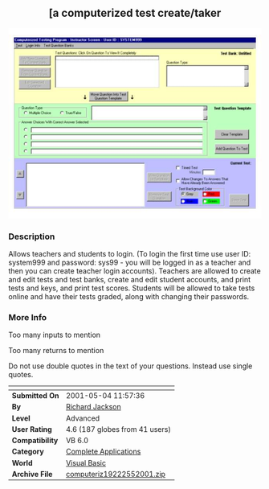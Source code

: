 ﻿<div align="center">

## \[a computerized test create/taker

<img src="PIC20015507161190.jpg">
</div>

### Description

Allows teachers and students to login. (To login the first time use user ID: system999 and password: sys99 - you will be logged in as a teacher and then you can create teacher login accounts). Teachers are allowed to create and edit tests and test banks, create and edit student accounts, and print tests and keys, and print test scores. Students will be allowed to take tests online and have their tests graded, along with changing their passwords.
 
### More Info
 
Too many inputs to mention

Too many returns to mention

Do not use double quotes in the text of your questions. Instead use single quotes.


<span>             |<span>
---                |---
**Submitted On**   |2001-05-04 11:57:36
**By**             |[Richard Jackson](https://github.com/Planet-Source-Code/PSCIndex/blob/master/ByAuthor/richard-jackson.md)
**Level**          |Advanced
**User Rating**    |4.6 (187 globes from 41 users)
**Compatibility**  |VB 6\.0
**Category**       |[Complete Applications](https://github.com/Planet-Source-Code/PSCIndex/blob/master/ByCategory/complete-applications__1-27.md)
**World**          |[Visual Basic](https://github.com/Planet-Source-Code/PSCIndex/blob/master/ByWorld/visual-basic.md)
**Archive File**   |[computeriz19222552001\.zip](https://github.com/Planet-Source-Code/richard-jackson-a-computerized-test-create-taker__1-22956/archive/master.zip)








